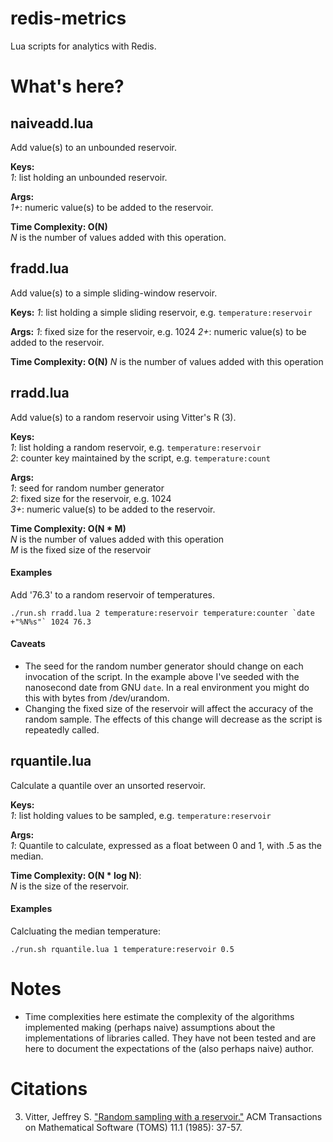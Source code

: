 redis-metrics
=============

Lua scripts for analytics with Redis.


What's here?
============

## naiveadd.lua

Add value(s) to an unbounded reservoir.

**Keys:**  
 *1*: list holding an unbounded reservoir.

**Args:**  
 *1+*: numeric value(s) to be added to the reservoir.

**Time Complexity: O(N)**  
 *N* is the number of values added with this operation.

## fradd.lua

Add value(s) to a simple sliding-window reservoir.

**Keys:**
 *1*: list holding a simple sliding reservoir, e.g. `temperature:reservoir`

**Args:**
 *1*: fixed size for the reservoir, e.g. 1024
 *2+*: numeric value(s) to be added to the reservoir.

**Time Complexity: O(N)**
  *N* is the number of values added with this operation

## rradd.lua

Add value(s) to a random reservoir using Vitter's R (3).

**Keys:**  
 *1*: list holding a random reservoir, e.g. `temperature:reservoir`  
 *2*: counter key maintained by the script, e.g. `temperature:count`  
 
**Args:**  
 *1*: seed for random number generator  
 *2*: fixed size for the reservoir, e.g. 1024  
 *3+*: numeric value(s) to be added to the reservoir.  

**Time Complexity: O(N \* M)**   
  *N* is the number of values added with this operation  
  *M* is the fixed size of the reservoir

#### Examples

Add '76.3' to a random reservoir of temperatures.

    ./run.sh rradd.lua 2 temperature:reservoir temperature:counter `date +"%N%s"` 1024 76.3

#### Caveats

* The seed for the random number generator should change on each invocation of
  the script. In the example above I've seeded with the nanosecond date from GNU
  `date`. In a real environment you might do this with bytes from /dev/urandom.
* Changing the fixed size of the reservoir will affect the accuracy of the
  random sample. The effects of this change will decrease as the script is
  repeatedly called.

## rquantile.lua

Calculate a quantile over an unsorted reservoir.

**Keys:**  
 *1*: list holding values to be sampled, e.g. `temperature:reservoir`

**Args:**  
 *1*: Quantile to calculate, expressed as a float between 0 and 1, with .5 as
      the median.

**Time Complexity: O(N \* log N)**:  
  *N* is the size of the reservoir.

#### Examples

Calcluating the median temperature:

    ./run.sh rquantile.lua 1 temperature:reservoir 0.5

Notes
=====

* Time complexities here estimate the complexity of the algorithms implemented
  making (perhaps naive) assumptions about the implementations of libraries
  called. They have not been tested and are here to document the expectations
  of the (also perhaps naive) author.


Citations
=========

3. Vitter, Jeffrey S. ["Random sampling with a reservoir."][vitter] ACM Transactions on
   Mathematical Software (TOMS) 11.1 (1985): 37-57.

[vitter]: http://www.mathcs.emory.edu/~cheung/papers/StreamDB/RandomSampling/1985-Vitter-Random-sampling-with-reservior.pdf

